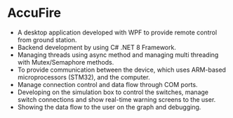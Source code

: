 # AccuFire

- A desktop application developed with WPF to provide remote control from ground station.
- Backend development by using C# .NET 8 Framework.
- Managing threads using async method and managing multi threading with Mutex/Semaphore methods.
- To provide communication between the device, which uses ARM-based microprocessors (STM32), and the computer.
- Manage connection control and data flow through COM ports.
- Developing on the simulation box to control the switches, manage switch connections and show real-time warning screens to the user.
- Showing the data flow to the user on the graph and debugging.
